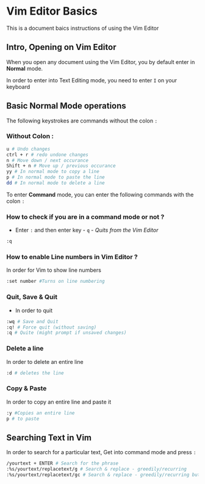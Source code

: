 # Vim Editor Basics

This is a document baics instructions of using the Vim Editor

## Intro, Opening on Vim Editor

When you open any document using the Vim Editor, you by default enter in **Normal** mode. 

In order to enter into Text Editing mode, you need to enter `I` on your keyboard

## Basic Normal Mode operations

The following keystrokes are commands without the colon `:`

### Without Colon :

```bash
u # Undo changes
ctrl + r # redo undone changes
n # Move down / next occurance
Shift + n # Move up / previous occurance
yy # In normal mode to copy a line
p # In normal mode to paste the line
dd # In normal mode to delete a line
```

To enter **Command** mode, you can enter the following commands with the colon `:`

### How to check if you are in a command mode or not ?
- Enter `:` and then enter key - `q` - _Quits from the Vim Editor_

```bash
:q
```

### How to enable Line numbers in Vim Editor ?

In order for Vim to show line numbers

```bash
:set number #Turns on line numbering
```

### Quit, Save & Quit

- In order to quit

```bash
:wq # Save and Quit
:q! # Force quit (without saving)
:q # Quite (might prompt if unsaved changes)
```

### Delete a line

In order to delete an entire line

```bash
:d # deletes the line
```

### Copy & Paste

In order to copy an entire line and paste it

```bash
:y #Copies an entire line
p # to paste
```



## Searching Text in Vim

In order to search for a particular text, Get into command mode and press `:`

```bash
/yourtext + ENTER # Search for the phrase
:%s/yourtext/replacetext/g # Search & replace - greedily/recurring
:%s/yourtext/replacetext/gc # Search & replace - greedily/recurring but ask for confirmation
```

